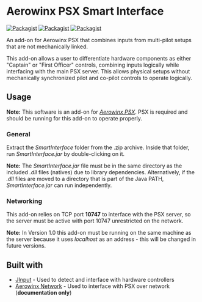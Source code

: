 # Aerowinx PSX Smart Interface
[![Packagist](https://img.shields.io/badge/version-1.0-brightgreen.svg)](SmartInterface)
[![Packagist](https://img.shields.io/badge/status-testing-orange.svg)](https://github.com/eric-lindau/PSX-Smart-Interface)
[![Packagist](https://img.shields.io/packagist/l/doctrine/orm.svg)](LICENSE.md)

An add-on for Aerowinx PSX that combines inputs from multi-pilot setups that are not mechanically linked.

This add-on allows a user to differentiate hardware components as either "Captain" or "First Officer" controls, combining inputs logically while interfacing with the main PSX server. This allows physical setups without mechanically synchronized pilot and co-pilot controls to operate logically.

## Usage
**Note:** This software is an add-on for [*Aerowinx PSX*](http://www.aerowinx.com/). PSX is required and should be running for this add-on to operate properly.

### General
Extract the *SmartInterface* folder from the .zip archive. Inside that folder, run *SmartInterface.jar* by double-clicking on it.

**Note:** The *SmartInterface.jar* file must be in the same directory as the included *.dll* files (natives) due to library dependencies. Alternatively, if the *.dll* files are moved to a directory that is part of the Java PATH, *SmartInterface.jar* can run independently.

### Networking
This add-on relies on TCP port **10747** to interface with the PSX server, so the server must be active with port 10747 unrestricted on the network.

**Note:** In Version 1.0 this add-on must be running on the same machine as the server because it uses *localhost* as an address - this will be changed in future versions.

## Built with
* [JInput](https://github.com/jinput/jinput) - Used to detect and interface with hardware controllers
* [Aerowinx Network](http://aerowinx.com/assets/networkers/Network%20Documentation.txt) - Used to interface with PSX over network (**documentation only**)
